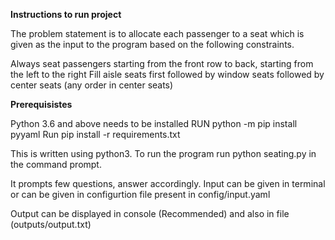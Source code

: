 **Instructions to run project**

The problem statement is to allocate each passenger to a seat which is given as the input to the program based on the following constraints.

Always seat passengers starting from the front row to back, starting from the left to the right
Fill aisle seats first followed by window seats followed by center seats (any order in center seats)

**Prerequisistes**

Python 3.6 and above needs to be installed
RUN python -m pip install pyyaml
Run pip install -r requirements.txt

This is written using python3. To run the program run python seating.py in the command prompt.

It prompts few questions, answer accordingly. Input can be given in terminal or can be given in
configurtion file present in config/input.yaml

Output can be displayed in console (Recommended) and also in file (outputs/output.txt)
